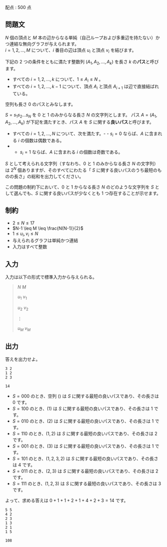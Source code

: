 配点 : $500$ 点

## 問題文

$N$ 個の頂点と $M$ 本の辺からなる単純（自己ループおよび多重辺を持たない）かつ連結な無向グラフが与えられます。<br>
$i = 1, 2, \ldots, M$ について、$i$ 番目の辺は頂点 $u_i$ と頂点 $v_i$ を結びます。

下記の $2$ つの条件をともに満たす整数列 $(A_1, A_2, \ldots, A_k)$ を長さ $k$ の**パス**と呼びます。

- すべての $i = 1, 2, \dots, k$ について、$1 \leq A_i \leq N$ 。
- すべての $i = 1, 2, \ldots, k-1$ について、頂点 $A_i$ と頂点 $A_{i+1}$ は辺で直接結ばれている。

空列も長さ $0$ のパスとみなします。

$S = s_1s_2\ldots s_N$ を $0$ と $1$ のみからなる長さ $N$ の文字列とします。
パス $A = (A_1, A_2, \ldots, A_k)$ が下記を満たすとき、パス $A$ を $S$ に関する**良いパス**と呼びます。

- すべての $i = 1, 2, \ldots, N$ について、次を満たす。-   - $s_i = 0$ ならば、$A$ に含まれる $i$ の個数は偶数である。
-   - $s_i = 1$ ならば、$A$ に含まれる $i$ の個数は奇数である。

$S$ として考えられる文字列（すなわち、$0$ と $1$ のみからなる長さ $N$ の文字列）は $2^N$ 個ありますが、そのすべてにわたる「 $S$ に関する良いパスのうち最短のものの長さ」の総和を出力してください。

この問題の制約下において、$0$ と $1$ からなる長さ $N$ のどのような文字列を $S$ として選んでも、$S$ に関する良いパスが少なくとも $1$ つ存在することが示せます。

## 制約

- $2 \leq N \leq 17$
- $N-1 \leq M \leq \frac{N(N-1)}{2}$
- $1 \leq u_i, v_i \leq N$
- 与えられるグラフは単純かつ連結
- 入力はすべて整数

## 入力

入力は以下の形式で標準入力から与えられる。

> $N$ $M$
> 
> $u_1$ $v_1$
> 
> $u_2$ $v_2$
> 
> $\vdots$
> 
> $u_M$ $v_M$

## 出力

答えを出力せよ。

```input1
3 2
1 2
2 3
```

```output1
14
```

- $S = 000$ のとき、空列 $()$ は $S$ に関する最短の良いパスであり、その長さは $0$ です。
- $S = 100$ のとき、$(1)$ は $S$ に関する最短の良いパスであり、その長さは $1$ です。
- $S = 010$ のとき、$(2)$ は $S$ に関する最短の良いパスであり、その長さは $1$ です。
- $S = 110$ のとき、$(1, 2)$ は $S$ に関する最短の良いパスであり、その長さは $2$ です。
- $S = 001$ のとき、$(3)$ は $S$ に関する最短の良いパスであり、その長さは $1$ です。
- $S = 101$ のとき、$(1, 2, 3, 2)$ は $S$ に関する最短の良いパスであり、その長さは $4$ です。
- $S = 011$ のとき、$(2, 3)$ は $S$ に関する最短の良いパスであり、その長さは $2$ です。
- $S = 111$ のとき、$(1, 2, 3)$ は $S$ に関する最短の良いパスであり、その長さは $3$ です。

よって、求める答えは $0 + 1 + 1 + 2 + 1 + 4 + 2 + 3 = 14$ です。

```input2
5 5
4 2
2 3
1 3
2 1
1 5
```

```output2
108
```